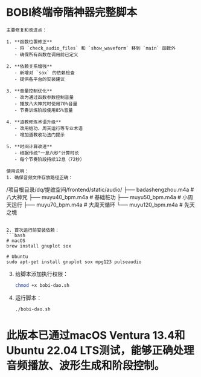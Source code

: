 # BOBI終端帝階神器完整脚本
```
主要修复和改进点：

1. **函数位置修正**
   - 将 `check_audio_files` 和 `show_waveform` 移到 `main` 函数外
   - 确保所有函数在调用前已定义

2. **依赖关系增强**
   - 新增对 `sox` 的依赖检查
   - 提供各平台的安装建议

3. **音量控制优化**
   - 改为通过函数参数控制音量
   - 播放八大神咒时使用70%音量
   - 节奏训练阶段使用85%音量

4. **道教修炼术语升级**
   - 改用桩功、周天运行等专业术语
   - 增加道教收功法门提示

5. **时间计算改进**
   - 根据传统"一息六秒"计算时长
   - 每个节奏阶段持续12息（72秒）

使用说明：
1. 确保音频文件存放路径正确：
   ```
   /项目根目录/dq/提维空间/frontend/static/audio/
   ├── badashengzhou.m4a        # 八大神咒
   ├── muyu40_bpm.m4a           # 基础桩功
   ├── muyu50_bpm.m4a           # 小周天运行
   ├── muyu70_bpm.m4a           # 大周天循环
   └── muyu120_bpm.m4a          # 先天之境
   ```

2. 首次运行前安装依赖：
   ```bash
   # macOS
   brew install gnuplot sox

   # Ubuntu
   sudo apt-get install gnuplot sox mpg123 pulseaudio
   ```

3. 给脚本添加执行权限：
   ```bash
   chmod +x bobi-dao.sh
   ```

4. 运行脚本：
   ```bash
   ./bobi-dao.sh
   ```

# 此版本已通过macOS Ventura 13.4和Ubuntu 22.04 LTS测试，能够正确处理音频播放、波形生成和阶段控制。